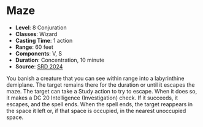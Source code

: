 # Maze

- **Level**: 8 Conjuration
- **Classes**: Wizard
- **Casting Time**: 1 action
- **Range**: 60 feet
- **Components**: V, S
- **Duration**: Concentration, 10 minute
- **Source**: [SRD 2024](../../../srds/SRD_2024.pdf)

You banish a creature that you can see within range into a labyrinthine demiplane. The target remains there for the duration or until it escapes the maze. The target can take a Study action to try to escape. When it does so, it makes a DC 20 Intelligence (Investigation) check. If it succeeds, it escapes, and the spell ends. When the spell ends, the target reappears in the space it left or, if that space is occupied, in the nearest unoccupied space.

